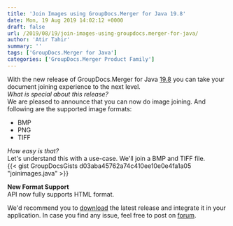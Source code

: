 ```yaml
---
title: 'Join Images using GroupDocs.Merger for Java 19.8'
date: Mon, 19 Aug 2019 14:02:12 +0000
draft: false
url: /2019/08/19/join-images-using-groupdocs.merger-for-java/
author: 'Atir Tahir'
summary: ''
tags: ['GroupDocs.Merger for Java']
categories: ['GroupDocs.Merger Product Family']
---
```


With the new release of GroupDocs.Merger for Java [19.8](https://docs.groupdocs.com/display/mergerjava/GroupDocs.Merger+for+Java+19.8+Release+Notes) you can take your document joining experience to the next level.  
_What is special about this release?_  
We are pleased to announce that you can now do image joining. And following are the supported image formats:  

*   BMP
*   PNG
*   TIFF

_How easy is that?_  
Let's understand this with a use-case. We'll join a BMP and TIFF file.  
{{< gist GroupDocsGists d03aba45762a74c410ee10e0e4fa1a05 "joinimages.java" >}}

**New Format Support**  
API now fully supports HTML format.

  
We'd recommend you to [download](https://downloads.groupdocs.com/merger/java) the latest release and integrate it in your application. In case you find any issue, feel free to post on [forum](https://forum.groupdocs.com/c/merger).





